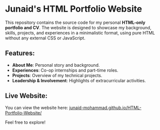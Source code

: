 # Junaid's HTML Portfolio Website

This repository contains the source code for my personal **HTML-only portfolio and CV**. The website is designed to showcase my background, skills, projects, and experiences in a minimalistic format, using pure HTML without any external CSS or JavaScript.

## Features:

- **About Me**: Personal story and background.
- **Experiences**: Co-op internships and part-time roles.
- **Projects**: Overview of my technical projects.
- **Leadership & Involvement**: Highlights of extracurricular activities.

## Live Website:

You can view the website here: [junaid-mohammad.github.io/HTML-Portfolio-Website/](https://junaid-mohammad.github.io/HTML-Portfolio-Website/)

Feel free to explore!
